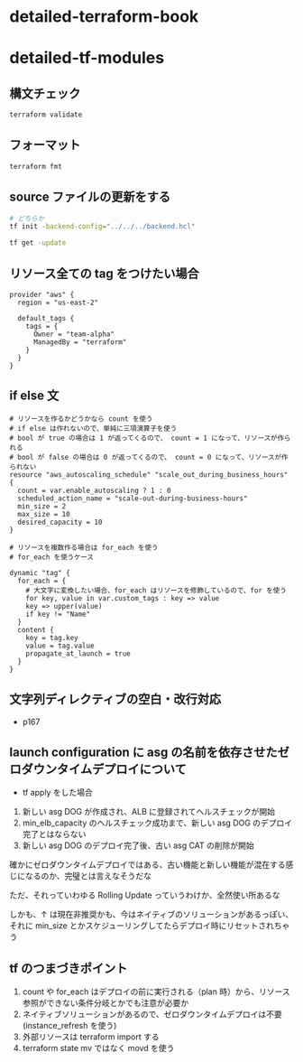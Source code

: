 # detailed-terraform-book

# detailed-tf-modules

## 構文チェック

```sh
terraform validate
```

## フォーマット

```sh
terraform fmt
```

## source ファイルの更新をする

```sh
# どちらか
tf init -backend-config="../../../backend.hcl"

tf get -update
```

## リソース全ての tag をつけたい場合

```hcl
provider "aws" {
  region = "us-east-2"

  default_tags {
    tags = {
      Owner = "team-alpha"
      ManagedBy = "terraform"
    }
  }
}
```

## if else 文

```hcl
# リソースを作るかどうかなら count を使う
# if else は作れないので、単純に三項演算子を使う
# bool が true の場合は 1 が返ってくるので、 count = 1 になって、リソースが作られる
# bool が false の場合は 0 が返ってくるので、 count = 0 になって、リソースが作られない
resource "aws_autoscaling_schedule" "scale_out_during_business_hours" {
  count = var.enable_autoscaling ? 1 : 0
  scheduled_action_name = "scale-out-during-business-hours"
  min_size = 2
  max_size = 10
  desired_capacity = 10
}

# リソースを複数作る場合は for_each を使う
# for_each を使うケース

dynamic "tag" {
  for_each = {
    # 大文字に変換したい場合、for_each はリソースを修飾しているので、for を使う
    for key, value in var.custom_tags : key => value
    key => upper(value)
    if key != "Name"
  }
  content {
    key = tag.key
    value = tag.value
    propagate_at_launch = true
  }
}
```

## 文字列ディレクティブの空白・改行対応

- p167

## launch configuration に asg の名前を依存させたゼロダウンタイムデプロイについて

- tf apply をした場合

1. 新しい asg DOG が作成され、ALB に登録されてヘルスチェックが開始
2. min_elb_capacity のヘルスチェック成功まで、新しい asg DOG のデプロイ完了とはならない
3. 新しい asg DOG のデプロイ完了後、古い asg CAT の削除が開始

確かにゼロダウンタイムデプロイではある、古い機能と新しい機能が混在する感じになるのか、完璧とは言えなそうだな

ただ、それっていわゆる Rolling Update っていうわけか、全然使い所あるな

しかも、↑ は現在非推奨かも、今はネイティブのソリューションがあるっぽい、それに min_size とかスケジューリングしてたらデプロイ時にリセットされちゃう

## tf のつまづきポイント

1. count や for_each はデプロイの前に実行される（plan 時）から、リソース参照ができない条件分岐とかでも注意が必要か
2. ネイティブソリューションがあるので、ゼロダウンタイムデプロイは不要(instance_refresh を使う)
3. 外部リソースは terraform import する
4. terraform state mv ではなく movd を使う
